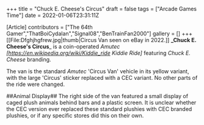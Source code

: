 +++
title = "Chuck E. Cheese's Circus"
draft = false
tags = ["Arcade Games Time"]
date = 2022-01-06T23:31:11Z

[Article]
contributors = ["The 64th Gamer","ThatBoiCydalan","Signal08","BenTrainFan2000"]
gallery = []
+++
[[File:Dfghjhgfrew.jpg|thumb|Circus Van seen on eBay in 2022.]]
**_Chuck E. Cheese's Circus**_ is a coin-operated _Amutec_ _[https://en.wikipedia.org/wiki/Kiddie_ride Kiddie Ride]_ featuring _Chuck E. Cheese_ branding.

The van is the standard _Amutec_ 'Circus Van' vehicle in its yellow variant, with the large 'Circus' sticker replaced with a CEC variant. No other parts of the ride were changed.

##Animal Display##
The right side of the van featured a small display of caged plush animals behind bars and a plastic screen. It is unclear whether the CEC version ever replaced these standard plushies with CEC branded plushies, or if any specific stores did this on their own.